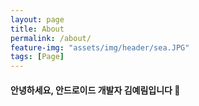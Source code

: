 ```yaml
---
layout: page
title: About
permalink: /about/
feature-img: "assets/img/header/sea.JPG"
tags: [Page]
---
```


#### 안녕하세요, 안드로이드 개발자 김예림입니다 👋  
<br>